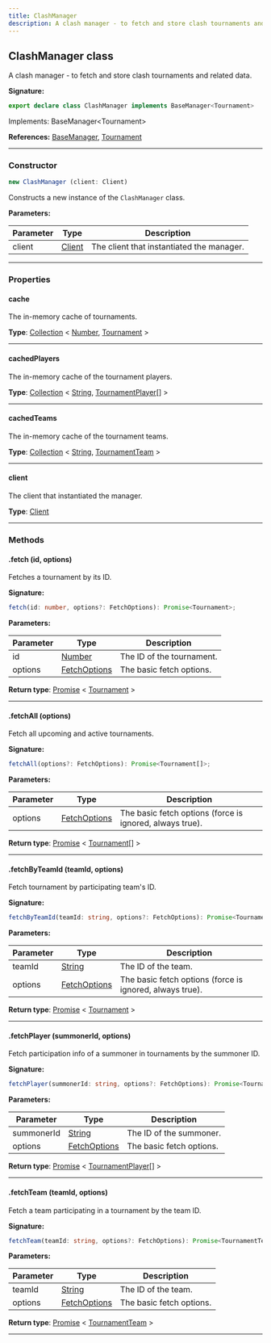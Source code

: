 ```yaml
---
title: ClashManager
description: A clash manager - to fetch and store clash tournaments and related data.
---
```


## ClashManager class

A clash manager - to fetch and store clash tournaments and related data.

**Signature:**

```ts
export declare class ClashManager implements BaseManager<Tournament> 
```

Implements: BaseManager<Tournament\>

**References:** [BaseManager](/shieldbow/api/BaseManager.md), [Tournament](/shieldbow/api/Tournament.md)

---

### Constructor

```ts
new ClashManager (client: Client)
```

Constructs a new instance of the `ClashManager` class.

**Parameters:**

| Parameter | Type | Description |
| --------- | ---- | ----------- |
| client | [Client](/shieldbow/api/Client.md) | The client that instantiated the manager. |
---

### Properties

#### cache

The in-memory cache of tournaments.



**Type**: [Collection](https://discord.js.org/#/docs/collection/stable/class/Collection) \< [Number](https://developer.mozilla.org/en-US/docs/Web/JavaScript/Reference/Global_Objects/Number), [Tournament](/shieldbow/api/Tournament.md) \>

---

#### cachedPlayers

The in-memory cache of the tournament players.



**Type**: [Collection](https://discord.js.org/#/docs/collection/stable/class/Collection) \< [String](https://developer.mozilla.org/en-US/docs/Web/JavaScript/Reference/Global_Objects/String), [TournamentPlayer](/shieldbow/api/TournamentPlayer.md)[] \>

---

#### cachedTeams

The in-memory cache of the tournament teams.



**Type**: [Collection](https://discord.js.org/#/docs/collection/stable/class/Collection) \< [String](https://developer.mozilla.org/en-US/docs/Web/JavaScript/Reference/Global_Objects/String), [TournamentTeam](/shieldbow/api/TournamentTeam.md) \>

---

#### client

The client that instantiated the manager.



**Type**: [Client](/shieldbow/api/Client.md)

---

### Methods

#### .fetch (id, options)

Fetches a tournament by its ID.




**Signature:**

```ts
fetch(id: number, options?: FetchOptions): Promise<Tournament>;
```

**Parameters:**

| Parameter | Type | Description |
| --------- | ---- | ----------- |
| id | [Number](https://developer.mozilla.org/en-US/docs/Web/JavaScript/Reference/Global_Objects/Number) | The ID of the tournament. |
| options | [FetchOptions](/shieldbow/api/FetchOptions.md) | The basic fetch options. |

**Return type**: [Promise](https://developer.mozilla.org/en-US/docs/Web/JavaScript/Reference/Global_Objects/Promise) \< [Tournament](/shieldbow/api/Tournament.md) \>

---

#### .fetchAll (options)

Fetch all upcoming and active tournaments.




**Signature:**

```ts
fetchAll(options?: FetchOptions): Promise<Tournament[]>;
```

**Parameters:**

| Parameter | Type | Description |
| --------- | ---- | ----------- |
| options | [FetchOptions](/shieldbow/api/FetchOptions.md) | The basic fetch options (force is ignored, always true). |

**Return type**: [Promise](https://developer.mozilla.org/en-US/docs/Web/JavaScript/Reference/Global_Objects/Promise) \< [Tournament](/shieldbow/api/Tournament.md)[] \>

---

#### .fetchByTeamId (teamId, options)

Fetch tournament by participating team's ID.




**Signature:**

```ts
fetchByTeamId(teamId: string, options?: FetchOptions): Promise<Tournament>;
```

**Parameters:**

| Parameter | Type | Description |
| --------- | ---- | ----------- |
| teamId | [String](https://developer.mozilla.org/en-US/docs/Web/JavaScript/Reference/Global_Objects/String) | The ID of the team. |
| options | [FetchOptions](/shieldbow/api/FetchOptions.md) | The basic fetch options (force is ignored, always true). |

**Return type**: [Promise](https://developer.mozilla.org/en-US/docs/Web/JavaScript/Reference/Global_Objects/Promise) \< [Tournament](/shieldbow/api/Tournament.md) \>

---

#### .fetchPlayer (summonerId, options)

Fetch participation info of a summoner in tournaments by the summoner ID.




**Signature:**

```ts
fetchPlayer(summonerId: string, options?: FetchOptions): Promise<TournamentPlayer[]>;
```

**Parameters:**

| Parameter | Type | Description |
| --------- | ---- | ----------- |
| summonerId | [String](https://developer.mozilla.org/en-US/docs/Web/JavaScript/Reference/Global_Objects/String) | The ID of the summoner. |
| options | [FetchOptions](/shieldbow/api/FetchOptions.md) | The basic fetch options. |

**Return type**: [Promise](https://developer.mozilla.org/en-US/docs/Web/JavaScript/Reference/Global_Objects/Promise) \< [TournamentPlayer](/shieldbow/api/TournamentPlayer.md)[] \>

---

#### .fetchTeam (teamId, options)

Fetch a team participating in a tournament by the team ID.




**Signature:**

```ts
fetchTeam(teamId: string, options?: FetchOptions): Promise<TournamentTeam>;
```

**Parameters:**

| Parameter | Type | Description |
| --------- | ---- | ----------- |
| teamId | [String](https://developer.mozilla.org/en-US/docs/Web/JavaScript/Reference/Global_Objects/String) | The ID of the team. |
| options | [FetchOptions](/shieldbow/api/FetchOptions.md) | The basic fetch options. |

**Return type**: [Promise](https://developer.mozilla.org/en-US/docs/Web/JavaScript/Reference/Global_Objects/Promise) \< [TournamentTeam](/shieldbow/api/TournamentTeam.md) \>

---


